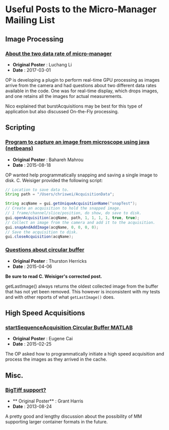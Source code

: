 # Useful Posts to the Micro-Manager Mailing List

## Image Processing

### [About the two data rate of micro-manager](https://sourceforge.net/p/micro-manager/mailman/message/35695058/)

+ **Original Poster** : Luchang Li
+ **Date** : 2017-03-01

OP is developing a plugin to perform real-time GPU processing as
images arrive from the camera and had questions about two different
data rates available in the code. One was for real-time display, which
drops images, and one retains all the images for actual measurements.

Nico explained that burstAcquisitions may be best for this type of
application but also discussed On-the-Fly processing.


## Scripting

### [Program to capture an image from microscope using java (netbeans)](https://sourceforge.net/p/micro-manager/mailman/micro-manager-general/thread/12C646D192C30E43ADDFA7C6B4FD8A35EEE844E3%40ECS-EX10-MB2.ad.engr.uconn.edu/#msg34384917)

+ **Original Poster** : Bahareh Mahrou
+ **Date** : 2015-08-18

OP wanted help programmatically snapping and saving a single image to disk. C.
Weisiger provided the following script:

```java
// Location to save data to.
String path = "/Users/chriswei/AcquisitionData";

String acqName = gui.getUniqueAcquisitionName("snapTest");
// Create an acquisition to hold the snapped image.
// 1 frame/channel/slice/position, do show, do save to disk.
gui.openAcquisition(acqName, path, 1, 1, 1, 1, true, true);
// Collect an image from the camera and add it to the acquisition.
gui.snapAndAddImage(acqName, 0, 0, 0, 0);
// Save the acquisition to disk.
gui.closeAcquisition(acqName);
```

### [Questions about circular buffer](https://sourceforge.net/p/micro-manager/mailman/message/33735094/)

+ **Original Poster** : Thurston Herricks
+ **Date** : 2015-04-06

**Be sure to read C. Weisiger's corrected post.**

getLastImage() always returns the oldest collected image from the
buffer that has not yet been removed. This however is inconsistent
with my tests and with other reports of what `getLastImage()` does.

## High Speed Acquisitions

### [startSequenceAcquisition Circular Buffer MATLAB](https://sourceforge.net/p/micro-manager/mailman/micro-manager-general/thread/1425063070748-7584815.post@n2.nabble.com/)

+ **Original Poster** : Eugene Cai
+ **Date** : 2015-02-25

The OP asked how to programmatically initiate a high speed acquisition and
process the images as they arrived in the cache.

## Misc.

### [BigTiff support?](http://micro-manager.3463995.n2.nabble.com/BigTiff-support-td7580735.html)

+ ** Original Poster** : Grant Harris
+ **Date** : 2013-08-24

A pretty good and lengthy discussion about the possibility of MM supporting
larger container formats in the future.


